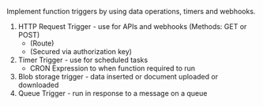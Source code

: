 Implement function triggers by using data operations, timers and webhooks.

1. HTTP Request Trigger - use for APIs and webhooks (Methods: GET or POST)
    - (Route)
    - (Secured via authorization key)
2. Timer Trigger - use for scheduled tasks
    - CRON Expression to when function required to run
3. Blob storage trigger - data inserted or document uploaded or downloaded
4. Queue Trigger - run in response to a message on a queue



